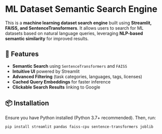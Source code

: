 # ML Dataset Semantic Search Engine

This is a **machine learning dataset search engine** built using **Streamlit, FAISS, and SentenceTransformers**. It allows users to search for ML datasets based on natural language queries, leveraging **NLP-based semantic similarity** for improved results.

## 🚀 Features
- **Semantic Search** using `SentenceTransformers` and `FAISS`
- **Intuitive UI** powered by Streamlit
- **Advanced Filtering** (task categories, languages, tags, licenses)
- **Cached Query Embeddings** for faster inference
- **Clickable Search Results** linking to Google

## 📦 Installation
Ensure you have Python installed (Python 3.7+ recommended). Then, run:

```bash
pip install streamlit pandas faiss-cpu sentence-transformers joblib
